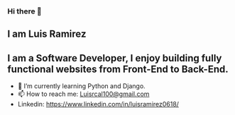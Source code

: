 ### Hi there 👋
## I am Luis Ramirez
## I am a Software Developer, I enjoy building fully functional websites from Front-End to Back-End.
- 🌱 I’m currently learning Python and Django.
- 📫 How to reach me: Luisrcal100@gmail.com
- Linkedin: https://www.linkedin.com/in/luisramirez0618/ 

<!--
**Luisrc91/Luisrc91** is a ✨ _special_ ✨ repository because its `README.md` (this file) appears on your GitHub profile.

Here are some ideas to get you started:

- 🔭 I’m currently working on ...
- 🌱 I’m currently learning Python and DJango.
- 👯 I’m looking to collaborate on any 
- 🤔 I’m looking for help with ...
- 💬 Ask me about ...
- 📫 How to reach me: ...
- 😄 Pronouns: ...
- ⚡ Fun fact: ...
-->
